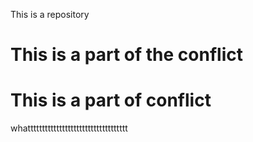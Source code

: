 This is a repository
# This is a part of the conflict
# This is a part of conflict

whattttttttttttttttttttttttttttttttttt